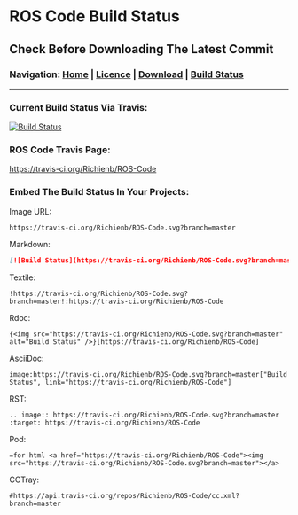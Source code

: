 # ROS Code Build Status
## Check Before Downloading The Latest Commit
### Navigation: [Home](https://www.ros-code.ga) | [Licence](https://www.ros-code.ga/Licence) | [Download](https://www.ros-code.ga/Download) | [Build Status](https://www.ros-code.ga/Build-Status)

___
### Current Build Status Via Travis:
[![Build Status](https://travis-ci.org/Richienb/ROS-Code.svg?branch=master)](https://travis-ci.org/Richienb/ROS-Code)
### ROS Code Travis Page:
<https://travis-ci.org/Richienb/ROS-Code>
### Embed The Build Status In Your Projects:
Image URL:

    https://travis-ci.org/Richienb/ROS-Code.svg?branch=master
    
Markdown:

```markdown
[![Build Status](https://travis-ci.org/Richienb/ROS-Code.svg?branch=master)](https://travis-ci.org/Richienb/ROS-Code)
```
     
Textile:

    !https://travis-ci.org/Richienb/ROS-Code.svg?branch=master!:https://travis-ci.org/Richienb/ROS-Code
    
Rdoc:

    {<img src="https://travis-ci.org/Richienb/ROS-Code.svg?branch=master" alt="Build Status" />}[https://travis-ci.org/Richienb/ROS-Code]
    
AsciiDoc:

```asciidoc
image:https://travis-ci.org/Richienb/ROS-Code.svg?branch=master["Build Status", link="https://travis-ci.org/Richienb/ROS-Code"]
```

RST:

    .. image:: https://travis-ci.org/Richienb/ROS-Code.svg?branch=master
    :target: https://travis-ci.org/Richienb/ROS-Code
    
Pod: 

    =for html <a href="https://travis-ci.org/Richienb/ROS-Code"><img src="https://travis-ci.org/Richienb/ROS-Code.svg?branch=master"></a>
    
CCTray:

    #https://api.travis-ci.org/repos/Richienb/ROS-Code/cc.xml?branch=master

